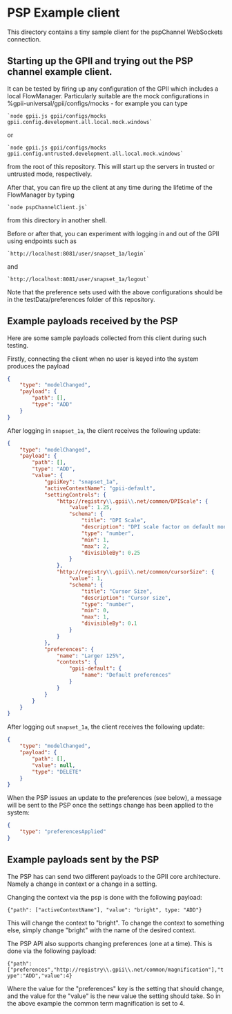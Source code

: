 # PSP Example client

This directory contains a tiny sample client for the pspChannel WebSockets connection.

## Starting up the GPII and trying out the PSP channel example client.

It can be tested by firing up any configuration of the GPII which includes a local FlowManager. Particularly
suitable are the mock configurations in %gpii-universal/gpii/configs/mocks - for example you can type

    `node gpii.js gpii/configs/mocks gpii.config.development.all.local.mock.windows`

or

    `node gpii.js gpii/configs/mocks gpii.config.untrusted.development.all.local.mock.windows`

from the root of this repository. This will start up the servers in trusted or untrusted mode, respectively.

After that, you can fire up the client at any time during the lifetime of the FlowManager by typing

    `node pspChannelClient.js`

from this directory in another shell.

Before or after that, you can experiment with logging in and out of the GPII using endpoints such as

    `http://localhost:8081/user/snapset_1a/login`

and

    `http://localhost:8081/user/snapset_1a/logout`

Note that the preference sets used with the above configurations should be in the testData/preferences folder of this
repository.

## Example payloads received by the PSP

Here are some sample payloads collected from this client during such testing.

Firstly, connecting the client when no user is keyed into the system produces the payload

```json
{
    "type": "modelChanged",
    "payload": {
        "path": [],
        "type": "ADD"
    }
}
```

After logging in `snapset_1a`, the client receives the following update:

```json
{
    "type": "modelChanged",
    "payload": {
        "path": [],
        "type": "ADD",
        "value": {
            "gpiiKey": "snapset_1a",
            "activeContextName": "gpii-default",
            "settingControls": {
                "http://registry\\.gpii\\.net/common/DPIScale": {
                    "value": 1.25,
                    "schema": {
                        "title": "DPI Scale",
                        "description": "DPI scale factor on default monitor",
                        "type": "number",
                        "min": 1,
                        "max": 2,
                        "divisibleBy": 0.25
                    }
                },
                "http://registry\\.gpii\\.net/common/cursorSize": {
                    "value": 1,
                    "schema": {
                        "title": "Cursor Size",
                        "description": "Cursor size",
                        "type": "number",
                        "min": 0,
                        "max": 1,
                        "divisibleBy": 0.1
                    }
                }
            },
            "preferences": {
                "name": "Larger 125%",
                "contexts": {
                    "gpii-default": {
                        "name": "Default preferences"
                    }
                }
            }
        }
    }
}
```

After logging out `snapset_1a`, the client receives the following update:

```json
{
    "type": "modelChanged",
    "payload": {
        "path": [],
        "value": null,
        "type": "DELETE"
    }
}
```

When the PSP issues an update to the preferences (see below), a message will be sent to the PSP once the settings change
has been applied to the system:

```json
{
    "type": "preferencesApplied"
}
```

## Example payloads sent by the PSP

The PSP has can send two different payloads to the GPII core architecture. Namely a change in context or a change in a
setting.

Changing the context via the psp is done with the following payload:

`{"path": ["activeContextName"], "value": "bright", type: "ADD"}`

This will change the context to "bright". To change the context to something else, simply change "bright" with the name
of the desired context.

The PSP API also supports changing preferences (one at a time). This is done via the following payload:

`{"path":["preferences","http://registry\\.gpii\\.net/common/magnification"],"type":"ADD","value":4}`

Where the value for the "preferences" key is the setting that should change, and the value for the "value" is the new
value the setting should take. So in the above example the common term magnification is set to 4.
